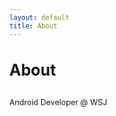 ```yaml
---
layout: default
title: About
---
```


<div class="post">
	<h1 class="pageTitle">About</h1>
	<img src="{{ '/assets/img/yosemite-forrest.jpg' | prepend: site.baseurl }}" alt=""> 
	<p class="intro">Android Developer @ WSJ</p>
</div>
